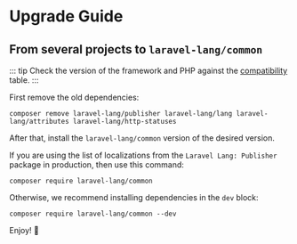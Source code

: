 # Upgrade Guide

## From several projects to `laravel-lang/common`

::: tip
Check the version of the framework and PHP against the [compatibility](../compatibility/common.md) table.
:::

First remove the old dependencies:

```bash:no-line-numbers
composer remove laravel-lang/publisher laravel-lang/lang laravel-lang/attributes laravel-lang/http-statuses
```

After that, install the `laravel-lang/common` version of the desired version.

If you are using the list of localizations from the `Laravel Lang: Publisher` package in production, then use this command:

```bash:no-line-numbers
composer require laravel-lang/common
```

Otherwise, we recommend installing dependencies in the `dev` block:

```bash:no-line-numbers
composer require laravel-lang/common --dev
```

Enjoy! 🙂
